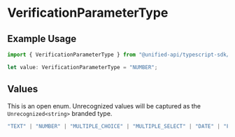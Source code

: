 # VerificationParameterType

## Example Usage

```typescript
import { VerificationParameterType } from "@unified-api/typescript-sdk/sdk/models/shared";

let value: VerificationParameterType = "NUMBER";
```

## Values

This is an open enum. Unrecognized values will be captured as the `Unrecognized<string>` branded type.

```typescript
"TEXT" | "NUMBER" | "MULTIPLE_CHOICE" | "MULTIPLE_SELECT" | "DATE" | "FILE" | Unrecognized<string>
```